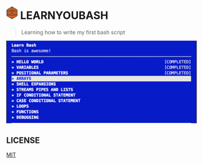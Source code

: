 # ![NS](./nodeschool-logo.png) LEARNYOUBASH

> Learning  how to write my first bash script

![Progress](./progress.png)

## LICENSE
[MIT](./LICENSE)
